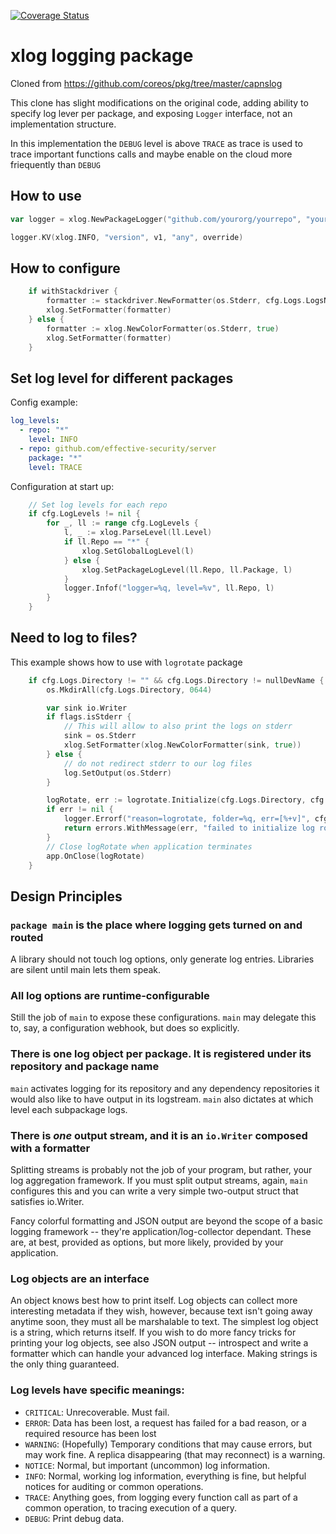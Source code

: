 [![Coverage Status](https://coveralls.io/repos/github/effective-security/xlog/badge.svg?branch=main)](https://coveralls.io/github/effective-security/xlog?branch=main)

# xlog logging package

Cloned from https://github.com/coreos/pkg/tree/master/capnslog

This clone has slight modifications on the original code,
adding ability to specify log lever per package,
and exposing `Logger` interface, not an implementation structure.

In this implementation the `DEBUG` level is above `TRACE` as trace
is used to trace important functions calls and maybe enable on the cloud more friequently than `DEBUG`

## How to use

```go
var logger = xlog.NewPackageLogger("github.com/yourorg/yourrepo", "yourpackage")

logger.KV(xlog.INFO, "version", v1, "any", override)
```

## How to configure

```go
	if withStackdriver {
		formatter := stackdriver.NewFormatter(os.Stderr, cfg.Logs.LogsName)
		xlog.SetFormatter(formatter)
	} else {
		formatter := xlog.NewColorFormatter(os.Stderr, true)
		xlog.SetFormatter(formatter)
	}
```

## Set log level for different packages

Config example:

```yaml
log_levels: 
  - repo: "*"
    level: INFO
  - repo: github.com/effective-security/server
    package: "*"
    level: TRACE
```

Configuration at start up:

```go
	// Set log levels for each repo
	if cfg.LogLevels != nil {
		for _, ll := range cfg.LogLevels {
			l, _ := xlog.ParseLevel(ll.Level)
			if ll.Repo == "*" {
				xlog.SetGlobalLogLevel(l)
			} else {
				xlog.SetPackageLogLevel(ll.Repo, ll.Package, l)
			}
			logger.Infof("logger=%q, level=%v", ll.Repo, l)
		}
	}
```

## Need to log to files?

This example shows how to use with `logrotate` package

```go
	if cfg.Logs.Directory != "" && cfg.Logs.Directory != nullDevName {
		os.MkdirAll(cfg.Logs.Directory, 0644)

		var sink io.Writer
		if flags.isStderr {
			// This will allow to also print the logs on stderr
			sink = os.Stderr
			xlog.SetFormatter(xlog.NewColorFormatter(sink, true))
		} else {
			// do not redirect stderr to our log files
			log.SetOutput(os.Stderr)
		}

		logRotate, err := logrotate.Initialize(cfg.Logs.Directory, cfg.ServiceName, cfg.Logs.MaxAgeDays, cfg.Logs.MaxSizeMb, true, sink)
		if err != nil {
			logger.Errorf("reason=logrotate, folder=%q, err=[%+v]", cfg.Logs.Directory, err)
			return errors.WithMessage(err, "failed to initialize log rotate")
		}
		// Close logRotate when application terminates
		app.OnClose(logRotate)
	}
```

## Design Principles

### `package main` is the place where logging gets turned on and routed

A library should not touch log options, only generate log entries. Libraries are silent until main lets them speak.

### All log options are runtime-configurable

Still the job of `main` to expose these configurations. `main` may delegate this to, say, a configuration webhook, but does so explicitly.

### There is one log object per package. It is registered under its repository and package name

`main` activates logging for its repository and any dependency repositories it would also like to have output in its logstream. `main` also dictates at which level each subpackage logs.

### There is *one* output stream, and it is an `io.Writer` composed with a formatter

Splitting streams is probably not the job of your program, but rather, your log aggregation framework. If you must split output streams, again, `main` configures this and you can write a very simple two-output struct that satisfies io.Writer.

Fancy colorful formatting and JSON output are beyond the scope of a basic logging framework -- they're application/log-collector dependant. These are, at best, provided as options, but more likely, provided by your application.

### Log objects are an interface

An object knows best how to print itself. Log objects can collect more interesting metadata if they wish, however, because text isn't going away anytime soon, they must all be marshalable to text. The simplest log object is a string, which returns itself. If you wish to do more fancy tricks for printing your log objects, see also JSON output -- introspect and write a formatter which can handle your advanced log interface. Making strings is the only thing guaranteed.

### Log levels have specific meanings:

* `CRITICAL`: Unrecoverable. Must fail.
* `ERROR`: Data has been lost, a request has failed for a bad reason, or a required resource has been lost
* `WARNING`: (Hopefully) Temporary conditions that may cause errors, but may work fine. A replica disappearing (that may reconnect) is a warning.
* `NOTICE`: Normal, but important (uncommon) log information.
* `INFO`: Normal, working log information, everything is fine, but helpful notices for auditing or common operations.
* `TRACE`: Anything goes, from logging every function call as part of a common operation, to tracing execution of a query.
* `DEBUG`: Print debug data.
